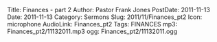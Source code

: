 Title: Finances - part 2
Author: Pastor Frank Jones
PostDate: 2011-11-13
Date: 2011-11-13
Category: Sermons
Slug: 2011/11/Finances_pt2
Icon: microphone
AudioLink: Finances_pt2
Tags: FINANCES
mp3: Finances_pt2/11132011.mp3
ogg: Finances_pt2/11132011.ogg
